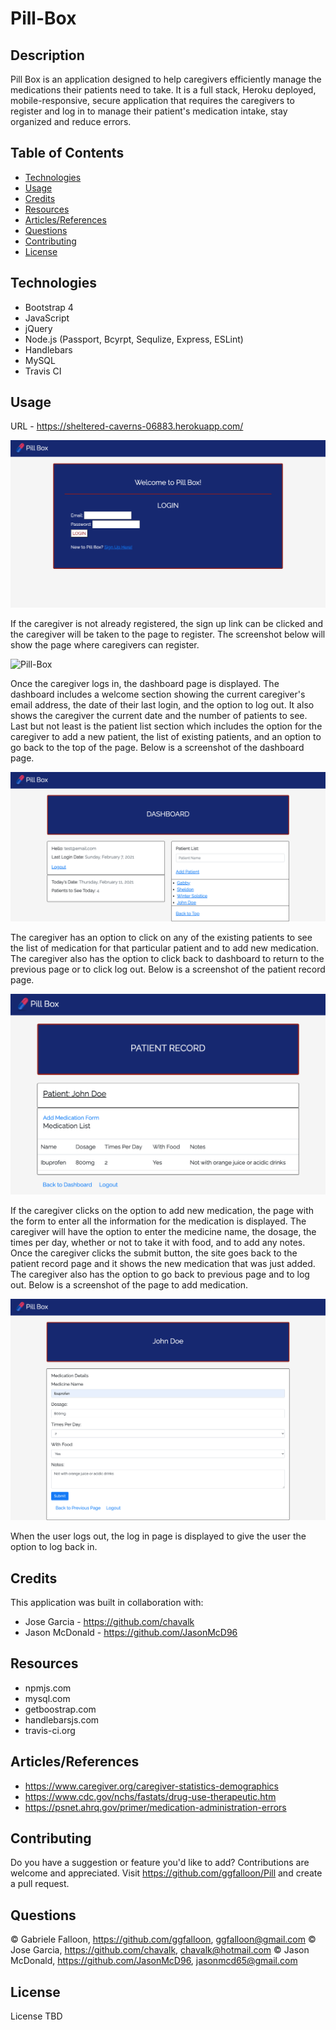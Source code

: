 # Pill-Box

## Description

Pill Box is an application designed to help caregivers efficiently manage the medications their patients need to take. It is a full stack, Heroku deployed, mobile-responsive, secure application that requires the caregivers to register and log in to manage their patient's medication intake, stay organized and reduce errors.

## Table of Contents

* [Technologies](#technologies)
* [Usage](#usage)
* [Credits](#credits)
* [Resources](#resources)
* [Articles/References](#articles/references)
* [Questions](#questions)
* [Contributing](#contributing)
* [License](#license)

## Technologies
* Bootstrap 4
* JavaScript
* jQuery
* Node.js (Passport, Bcyrpt, Sequlize, Express, ESLint)
* Handlebars
* MySQL
* Travis CI

## Usage

URL - https://sheltered-caverns-06883.herokuapp.com/

![Pill-Box](./public/assets/images/login.png)

If the caregiver is not already registered, the sign up link can be clicked and the caregiver will be taken to the page to register. The screenshot below will show the page where caregivers can register.

![Pill-Box](./public/assets/images/signup.png)

Once the caregiver logs in, the dashboard page is displayed. The dashboard includes a welcome section showing the current caregiver's email address, the date of their last login, and the option to log out. It also shows the caregiver the current date and the number of patients to see. Last but not least is the patient list section which includes the option for the caregiver to add a new patient, the list of existing patients, and an option to go back to the top of the page. Below is a screenshot of the dashboard page.

![Pill-Box](./public/assets/images/dashboard.png)

The caregiver has an option to click on any of the existing patients to see the list of medication for that particular patient and to add new medication. The caregiver also has the option to click back to dashboard to return to the previous page or to click log out. Below is a screenshot of the patient record page.

![Pill-Box](./public/assets/images/patientrecord.png)

If the caregiver clicks on the option to add new medication, the page with the form to enter all the information for the medication is displayed. The caregiver will have the option to enter the medicine name, the dosage, the times per day, whether or not to take it with food, and to add any notes. Once the caregiver clicks the submit button, the site goes back to the patient record page and it shows the new medication that was just added. The caregiver also has the option to go back to previous page and to log out. Below is a screenshot of the page to add medication.

![Pill-Box](./public/assets/images/addmed.png)

When the user logs out, the log in page is displayed to give the user the option to log back in.

## Credits

This application was built in collaboration with:
* Jose Garcia - https://github.com/chavalk
* Jason McDonald - https://github.com/JasonMcD96

## Resources

* npmjs.com
* mysql.com
* getboostrap.com
* handlebarsjs.com
* travis-ci.org

## Articles/References

* https://www.caregiver.org/caregiver-statistics-demographics
* https://www.cdc.gov/nchs/fastats/drug-use-therapeutic.htm
* https://psnet.ahrq.gov/primer/medication-administration-errors

## Contributing

Do you have a suggestion or feature you'd like to add? 
Contributions are welcome and appreciated. Visit https://github.com/ggfalloon/Pill and create a pull request.

## Questions

&copy; Gabriele Falloon, https://github.com/ggfalloon, ggfalloon@gmail.com
&copy; Jose Garcia, https://github.com/chavalk, chavalk@hotmail.com
&copy; Jason McDonald, https://github.com/JasonMcD96, jasonmcd65@gmail.com

## License

License TBD